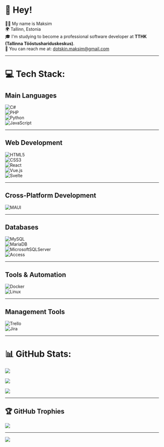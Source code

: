# 👋 Hey!  

👨‍💻 My name is Maksim  
🌍 Tallinn, Estonia  
🎓 I'm studying to become a professional software developer at **TTHK (Tallinna Tööstushariduskeskus)**.  
📧 You can reach me at: [dotskin.maksim@gmail.com](mailto:dotskin.maksim@gmail.com)

---


# 💻 Tech Stack:

## Main Languages
![C#](https://img.shields.io/badge/c%23-%23239120.svg?style=for-the-badge&logo=c-sharp&logoColor=white)  
![PHP](https://img.shields.io/badge/php-%23777BB4.svg?style=for-the-badge&logo=php&logoColor=white)  
![Python](https://img.shields.io/badge/python-%233776AB.svg?style=for-the-badge&logo=python&logoColor=white)  
![JavaScript](https://img.shields.io/badge/javascript-%23323330.svg?style=for-the-badge&logo=javascript&logoColor=%23F7DF1E)  

---

## Web Development
![HTML5](https://img.shields.io/badge/html5-%23E34F26.svg?style=for-the-badge&logo=html5&logoColor=white)  
![CSS3](https://img.shields.io/badge/css3-%231572B6.svg?style=for-the-badge&logo=css3&logoColor=white)  
![React](https://img.shields.io/badge/react-%2320232a.svg?style=for-the-badge&logo=react&logoColor=%2361DAFB)  
![Vue.js](https://img.shields.io/badge/vuejs-%2335495e.svg?style=for-the-badge&logo=vue-dot-js&logoColor=%234FC08D)  
![Svelte](https://img.shields.io/badge/svelte-%23FF3E00.svg?style=for-the-badge&logo=svelte&logoColor=white)  

---

## Cross-Platform Development
![MAUI](https://img.shields.io/badge/MAUI-512BD4.svg?style=for-the-badge&logo=.net&logoColor=white)  

---

## Databases
![MySQL](https://img.shields.io/badge/mysql-%2300f.svg?style=for-the-badge&logo=mysql&logoColor=white)  
![MariaDB](https://img.shields.io/badge/MariaDB-003545?style=for-the-badge&logo=mariadb&logoColor=white)  
![MicrosoftSQLServer](https://img.shields.io/badge/Microsoft%20SQL%20Server-CC2927?style=for-the-badge&logo=microsoft%20sql%20server&logoColor=white)  
![Access](https://img.shields.io/badge/Microsoft%20Access-A4373A?style=for-the-badge&logo=microsoft-access&logoColor=white)  

---

## Tools & Automation
![Docker](https://img.shields.io/badge/docker-%230db7ed.svg?style=for-the-badge&logo=docker&logoColor=white)  
![Linux](https://img.shields.io/badge/linux-FCC624?style=for-the-badge&logo=linux&logoColor=black)  

---

## Management Tools
![Trello](https://img.shields.io/badge/Trello-%23026AA7.svg?style=for-the-badge&logo=trello&logoColor=white)  
![Jira](https://img.shields.io/badge/jira-%230A0FFF.svg?style=for-the-badge&logo=jira&logoColor=white)  

---

# 📊 GitHub Stats:
![](https://github-readme-stats.vercel.app/api?username=DotskinMaksim&theme=dark&hide_border=false&include_all_commits=true&count_private=false)<br/>  
![](https://github-readme-streak-stats.herokuapp.com/?user=DotskinMaksim&theme=dark&hide_border=false)<br/>  
![](https://github-readme-stats.vercel.app/api/top-langs/?username=DotskinMaksim&theme=dark&hide_border=false&include_all_commits=true&count_private=false&layout=compact)  

---

## 🏆 GitHub Trophies
![](https://github-profile-trophy.vercel.app/?username=DotskinMaksim&theme=dracula&no-frame=true&no-bg=false&margin-w=4)  

---

[![](https://visitcount.itsvg.in/api?id=DotskinMaksim&icon=0&color=10)](https://visitcount.itsvg.in)
